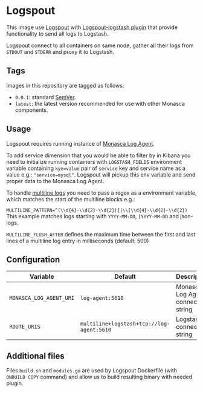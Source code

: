 Logspout
========

This image use [Logspout][1] with [Logspout-logstash plugin][2] that provide
functionality to send all logs to Logstash.

Logspout connect to all containers on same node, gather all their logs
from `STDOUT` and `STDERR` and proxy it to Logstash.

Tags
----

Images in this repository are tagged as follows:

* `0.0.1`: standard [SemVer][3].
* `latest`: the latest version recommended for use with other Monasca components.

Usage
-----

Logspout requires running instance of [Monasca Log Agent][4].

To add service dimension that you would be able to filter by in Kibana
you need to initialize running containers with `LOGSTASH_FIELDS` environment
variable containing `kye=value` pair of `service` key and service name
as a value e.g.: `"service=mysql"`.
Logspout will pickup this env variable and send proper data
to the Monasca Log Agent.

To handle [multiline logs][5] you need to pass a regex as a environment variable,
which matches the start of the multiline blocks e.g.:

`MULTILINE_PATTERN=^(\\d{4}-\\d{2}-\\d{2}|{|\\[\\d{4}-\\d{2}-\\d{2})`
This example matches logs starting with `YYYY-MM-DD`, `[YYYY-MM-DD` and json-logs.

`MULTILINE_FLUSH_AFTER` defines the maximum time between the first and last lines
of a multiline log entry in milliseconds (default: 500)

Configuration
-------------

|        Variable         |                 Default                   |             Description             |
|-------------------------|-------------------------------------------|-------------------------------------|
| `MONASCA_LOG_AGENT_URI` | `log-agent:5610`                          | Monasca Log Agent connection string |
| `ROUTE_URIS`            | `multiline+logstash+tcp://log-agent:5610` | Logstash connection string          |

Additional files
----------------

Files `build.sh` and `modules.go` are used by Logspout Dockerfile
(with `ONBUILD COPY` command) and allow us to build resulting binary
with needed plugin.

[1]: https://github.com/gliderlabs/logspout
[2]: https://github.com/looplab/logspout-logstash
[3]: http://semver.org/
[4]: https://github.com/monasca/monasca-docker/tree/master/monasca-log-agent
[5]: https://github.com/gliderlabs/logspout/#multiline-logging
